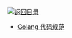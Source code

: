[![返回目录](https://parg.co/UGo)](https://github.com/wxyyxc1992/Awesome-Reference) 


* [Golang 代码规范](https://sheepbao.github.io/post/golang_code_specification/)
